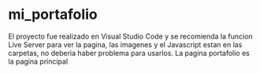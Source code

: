 # mi_portafolio
El proyecto fue realizado en Visual Studio Code y se recomienda la funcion Live Server para ver la pagina, las imagenes y el Javascript estan en las carpetas, no deberia haber problema para usarlos. La pagina portafolio es la pagina principal